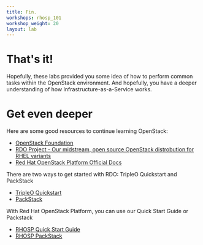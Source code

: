 ```yaml
---
title: Fin.
workshops: rhosp_101
workshop_weight: 20
layout: lab
---
```


# That's it!
Hopefully, these labs provided you some idea of how to perform common tasks within the OpenStack environment.  And hopefully, you have a deeper understanding of how Infrastructure-as-a-Service works.

# Get even deeper

Here are some good resources to continue learning OpenStack:

* [OpenStack Foundation](https://www.openstack.org/)
* [RDO Project - Our midstream, open source OpenStack distrobution for RHEL variants](https://www.rdoproject.org/)
* [Red Hat OpenStack Platform Official Docs](https://access.redhat.com/documentation/en-us/red_hat_openstack_platform/13/)

There are two ways to get started with RDO: TripleO Quickstart and PackStack

* [TripleO Quickstart](https://www.rdoproject.org/tripleo/)
* [PackStack](https://www.rdoproject.org/install/packstack/)

With Red Hat OpenStack Platform, you can use our Quick Start Guide or Packstack

* [RHOSP Quick Start Guide](https://access.redhat.com/documentation/en-us/red_hat_openstack_platform/14/html-single/quick_start_guide/index)
* [RHOSP PackStack](https://access.redhat.com/articles/1127153)
